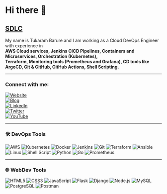 # Hi there 👋


## [SDLC](#)

My name is Tukaram Barure and I am working as a Cloud DevOps Engineer with experience in  
**AWS Cloud services, Jenkins CICD Pipelines, Containers and Microservices, Orchestration (Kubernetes),**  
**Terraform, Monitoring tools (Prometheus and Grafana), CD tools like ArgoCD, Git & GitHub, GitHub Actions, Shell Scripting.**

---

### Connect with me:

[![Website](https://img.shields.io/badge/yourwebsite.com-down-red)](https://yourwebsite.com)  
[![Blog](https://img.shields.io/badge/blog.yourwebsite.com-down-red)](https://blog.yourwebsite.com)  
[![LinkedIn](https://img.shields.io/badge/Ajay%20Tekam-blue?style=flat&logo=linkedin)](https://linkedin.com/in/yourprofile)  
[![Twitter](https://img.shields.io/twitter/follow/yourhandle?style=social)](https://twitter.com/yourhandle)  
[![YouTube](https://img.shields.io/youtube/channel/subscribers/YOURCHANNELID?style=social)](https://youtube.com/yourchannel)

---

### 🛠️ DevOps Tools

![AWS](https://img.shields.io/badge/AWS-%23FF9900.svg?style=flat&logo=amazon-aws)
![Kubernetes](https://img.shields.io/badge/Kubernetes-%23326CE5.svg?style=flat&logo=kubernetes)
![Docker](https://img.shields.io/badge/Docker-%230db7ed.svg?style=flat&logo=docker)
![Jenkins](https://img.shields.io/badge/Jenkins-%23D24939.svg?style=flat&logo=jenkins)
![Git](https://img.shields.io/badge/Git-%23F05032.svg?style=flat&logo=git)
![Terraform](https://img.shields.io/badge/Terraform-%235835CC.svg?style=flat&logo=terraform)
![Ansible](https://img.shields.io/badge/Ansible-%231A1918.svg?style=flat&logo=ansible)
![Linux](https://img.shields.io/badge/Linux-%23FCC624.svg?style=flat&logo=linux)
![Shell Script](https://img.shields.io/badge/Shell-%23121011.svg?style=flat&logo=gnu-bash)
![Python](https://img.shields.io/badge/Python-%233776AB.svg?style=flat&logo=python)
![Go](https://img.shields.io/badge/Go-%2300ADD8.svg?style=flat&logo=go)
![Prometheus](https://img.shields.io/badge/Prometheus-%23E6522C.svg?style=flat&logo=prometheus)

---

### 🌐 WebDev Tools

![HTML5](https://img.shields.io/badge/HTML5-%23E34F26.svg?style=flat&logo=html5)
![CSS3](https://img.shields.io/badge/CSS3-%231572B6.svg?style=flat&logo=css3)
![JavaScript](https://img.shields.io/badge/JavaScript-%23F7DF1E.svg?style=flat&logo=javascript)
![Flask](https://img.shields.io/badge/Flask-%23000.svg?style=flat&logo=flask)
![Django](https://img.shields.io/badge/Django-%23092E20.svg?style=flat&logo=django)
![Node.js](https://img.shields.io/badge/Node.js-%23339933.svg?style=flat&logo=node.js)
![MySQL](https://img.shields.io/badge/MySQL-%234479A1.svg?style=flat&logo=mysql)
![PostgreSQL](https://img.shields.io/badge/PostgreSQL-%23316192.svg?style=flat&logo=postgresql)
![Postman](https://img.shields.io/badge/Postman-%23FF6C37.svg?style=flat&logo=postman)




<!--
**Tukarambarure/Tukarambarure** is a ✨ _special_ ✨ repository because its `README.md` (this file) appears on your GitHub profile.

Here are some ideas to get you started:

- 🔭 I’m currently working on ...
- 🌱 I’m currently learning ...
- 👯 I’m looking to collaborate on ...
- 🤔 I’m looking for help with ...
- 💬 Ask me about ...
- 📫 How to reach me: ...
- 😄 Pronouns: ...
- ⚡ Fun fact: ...
-->
